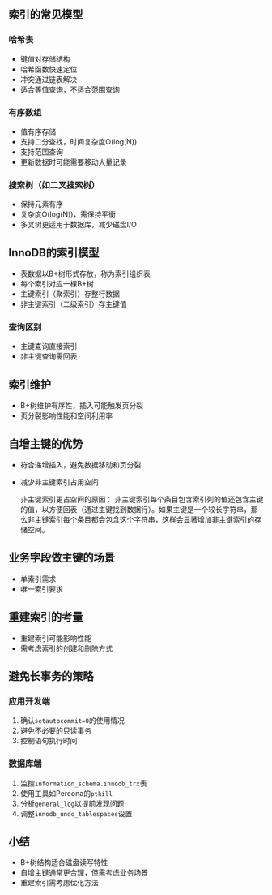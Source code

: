 ## 索引的常见模型

### 哈希表

- 键值对存储结构
- 哈希函数快速定位
- 冲突通过链表解决
- 适合等值查询，不适合范围查询

### 有序数组

- 值有序存储
- 支持二分查找，时间复杂度O(log(N))
- 支持范围查询
- 更新数据时可能需要移动大量记录

### 搜索树（如二叉搜索树）

- 保持元素有序
- 复杂度O(log(N))，需保持平衡
- 多叉树更适用于数据库，减少磁盘I/O

## InnoDB的索引模型

- 表数据以B+树形式存放，称为索引组织表
- 每个索引对应一棵B+树
- 主键索引（聚索引）存整行数据
- 非主键索引（二级索引）存主键值

### 查询区别

- 主键查询直接索引
- 非主键查询需回表

## 索引维护

- B+树维护有序性，插入可能触发页分裂
- 页分裂影响性能和空间利用率

## 自增主键的优势

- 符合递增插入，避免数据移动和页分裂
- 减少非主键索引占用空间
  
  非主键索引更占空间的原因：
  非主键索引每个条目包含索引列的值还包含主键的值，以方便回表（通过主键找到数据行）。如果主键是一个较长字符串，那么非主键索引每个条目都会包含这个字符串，这样会显著增加非主键索引的存储空间。

## 业务字段做主键的场景

- 单索引需求
- 唯一索引要求

## 重建索引的考量

- 重建索引可能影响性能
- 需考虑索引的创建和删除方式

## 避免长事务的策略

### 应用开发端

1. 确认`setautocommit=0`的使用情况
2. 避免不必要的只读事务
3. 控制语句执行时间

### 数据库端

1. 监控`information_schema.innodb_trx`表
2. 使用工具如Percona的`ptkill`
3. 分析`general_log`以提前发现问题
4. 调整`innodb_undo_tablespaces`设置

## 小结

- B+树结构适合磁盘读写特性
- 自增主键通常更合理，但需考虑业务场景
- 重建索引需考虑优化方法
